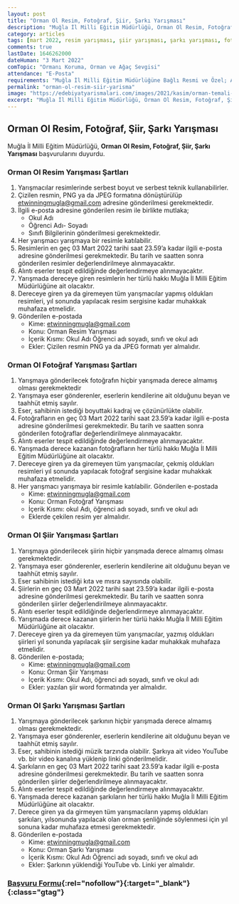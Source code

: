 ```yaml
---
layout: post
title: "Orman Ol Resim, Fotoğraf, Şiir, Şarkı Yarışması"
description: "Muğla İl Milli Eğitim Müdürlüğü, Orman Ol Resim, Fotoğraf, Şiir, Şarkı Yarışması başvurularını duyurdu."
category: articles
tags: [mart 2022, resim yarışması, şiir yarışması, şarkı yarışması, fotoğraf yarışması, anaokulu, ilkokul, ortaokul, lise, muğla]
comments: true
lastDate: 1646262000
dateHuman: "3 Mart 2022"
comTopic: "Ormanı Koruma, Orman ve Ağaç Sevgisi"
attendance: "E-Posta"
requirements: "Muğla İl Milli Eğitim Müdürlüğüne Bağlı Resmi ve Özel; Anaokulu, İlkokul, Ortaokul ve Liselerde öğrenim gören öğrenciler"
permalink: "orman-ol-resim-siir-yarisma"
image: "https://edebiyatyarismalari.com/images/2021/kasim/orman-temali-yarismalar.jpg"
excerpt: "Muğla İl Milli Eğitim Müdürlüğü, Orman Ol Resim, Fotoğraf, Şiir, Şarkı Yarışması başvurularını duyurdu."
---
```


## Orman Ol Resim, Fotoğraf, Şiir, Şarkı Yarışması
Muğla İl Milli Eğitim Müdürlüğü, **Orman Ol Resim, Fotoğraf, Şiir, Şarkı Yarışması** başvurularını duyurdu.  

### Orman Ol Resim Yarışması Şartları
1. Yarışmacılar resimlerinde serbest boyut ve serbest teknik kullanabilirler.
2. Çizilen resmin, PNG ya da JPEG formatına dönüştürülüp etwinningmugla@gmail.com adresine gönderilmesi gerekmektedir.
3. İlgili e-posta adresine gönderilen resim ile birlikte mutlaka;
    - Okul Adı
    - Öğrenci Adı- Soyadı
    - Sınıfı
    Bilgilerinin gönderilmesi gerekmektedir.
3. Her yarışmacı yarışmaya bir resimle katılabilir.
4. Resimlerin en geç 03 Mart 2022 tarihi saat 23.59’a kadar ilgili e-posta adresine gönderilmesi gerekmektedir. Bu tarih ve saatten sonra gönderilen resimler değerlendirilmeye alınmayacaktır.
5. Alıntı eserler tespit edildiğinde değerlendirmeye alınmayacaktır.
6. Yarışmada dereceye giren resimlerin her türlü hakkı Muğla İl Milli Eğitim Müdürlüğüne ait olacaktır.
7. Dereceye giren ya da giremeyen tüm yarışmacılar yapmış oldukları resimleri, yıl sonunda yapılacak resim sergisine kadar muhakkak muhafaza etmelidir.
8. Gönderilen e-postada
    - Kime: etwinningmugla@gmail.com
    - Konu: Orman Resim Yarışması
    - İçerik Kısmı: Okul Adı Öğrenci adı soyadı, sınıfı ve okul adı
    - Ekler: Çizilen resmin PNG ya da JPEG formatı yer almalıdır.

### Orman Ol Fotoğraf Yarışması Şartları
1. Yarışmaya gönderilecek fotoğrafın hiçbir yarışmada derece almamış olması gerekmektedir
2. Yarışmaya eser gönderenler, eserlerin kendilerine ait olduğunu beyan ve taahhüt etmiş sayılır.
3. Eser, sahibinin istediği boyuttaki kadraj ve çözünürlükte olabilir.
4. Fotoğrafların en geç 03 Mart 2022 tarihi saat 23.59’a kadar ilgili e-posta adresine gönderilmesi gerekmektedir. Bu tarih ve saatten sonra gönderilen fotoğraflar değerlendirilmeye alınmayacaktır.
5. Alıntı eserler tespit edildiğinde değerlendirmeye alınmayacaktır.
6. Yarışmada derece kazanan fotoğrafların her türlü hakkı Muğla İl Milli Eğitim Müdürlüğüne ait olacaktır.
7. Dereceye giren ya da giremeyen tüm yarışmacılar, çekmiş oldukları resimleri yıl sonunda yapılacak fotoğraf sergisine kadar muhakkak muhafaza etmelidir.
8. Her yarışmacı yarışmaya bir resimle katılabilir. Gönderilen e-postada
    - Kime: etwinningmugla@gmail.com
    - Konu: Orman Fotoğraf Yarışması
    - İçerik Kısmı: okul Adı, öğrenci adı soyadı, sınıfı ve okul adı
    - Eklerde çekilen resim yer almalıdır.

### Orman Ol Şiir Yarışması Şartları
1. Yarışmaya gönderilecek şiirin hiçbir yarışmada derece almamış olması gerekmektedir.
2. Yarışmaya eser gönderenler, eserlerin kendilerine ait olduğunu beyan ve taahhüt etmiş sayılır.
3. Eser sahibinin istediği kıta ve mısra sayısında olabilir.
4. Şiirlerin en geç 03 Mart 2022 tarihi saat 23.59’a kadar ilgili e-posta adresine gönderilmesi gerekmektedir. Bu tarih ve saatten sonra gönderilen şiirler değerlendirilmeye alınmayacaktır.
5. Alıntı eserler tespit edildiğinde değerlendirmeye alınmayacaktır.
6. Yarışmada derece kazanan şiirlerin her türlü hakkı Muğla İl Milli Eğitim Müdürlüğüne ait olacaktır.
7. Dereceye giren ya da giremeyen tüm yarışmacılar, yazmış oldukları şiirleri yıl sonunda yapılacak şiir sergisine kadar muhakkak muhafaza etmelidir.
8. Gönderilen e-postada;
    - Kime: etwinningmugla@gmail.com
    - Konu: Orman Şiir Yarışması
    - İçerik Kısmı: Okul Adı, öğrenci adı soyadı, sınıfı ve okul adı
    - Ekler: yazılan şiir word formatında yer almalıdır.

### Orman Ol Şarkı Yarışması Şartları
1. Yarışmaya gönderilecek şarkının hiçbir yarışmada derece almamış olması gerekmektedir.
2. Yarışmaya eser gönderenler, eserlerin kendilerine ait olduğunu beyan ve taahhüt etmiş sayılır.
3. Eser, sahibinin istediği müzik tarzında olabilir. Şarkıya ait video YouTube vb. bir video kanalına yüklenip linki gönderilmelidir.
4. Şarkıların en geç 03 Mart 2022 tarihi saat 23.59’a kadar ilgili e-posta adresine gönderilmesi gerekmektedir. Bu tarih ve saatten sonra gönderilen şiirler değerlendirilmeye alınmayacaktır.
5. Alıntı eserler tespit edildiğinde değerlendirmeye alınmayacaktır.
6. Yarışmada derece kazanan şarkıların her türlü hakkı Muğla İl Milli Eğitim Müdürlüğüne ait olacaktır.
7. Derece giren ya da girmeyen tüm yarışmacıların yapmış oldukları şarkıları, yılsonunda yapılacak olan orman şenliğinde söylenmesi için yıl sonuna kadar muhafaza etmesi gerekmektedir.
8. Gönderilen e-postada
    - Kime: etwinningmugla@gmail.com
    - Konu: Orman Şarkı Yarışması
    - İçerik Kısmı: Okul Adı Öğrenci adı soyadı, sınıfı ve okul adı
    - Ekler: Şarkının yüklendiği YouTube vb. Linki yer almalıdır.

### [Başvuru Formu](https://sm.k12.tr/wp-content/uploads/2021/11/GUNCELLE-Basvuru-Formu-.docx){:rel="nofollow"}{:target="_blank"}{:class="gtag"}